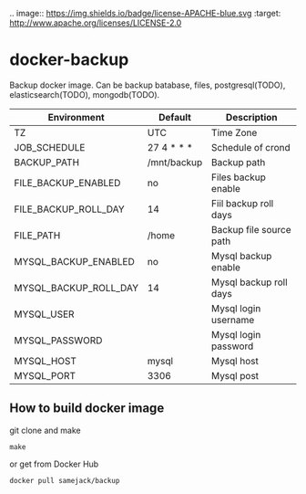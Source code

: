 .. image:: https://img.shields.io/badge/license-APACHE-blue.svg
   :target: http://www.apache.org/licenses/LICENSE-2.0
   

# docker-backup

Backup docker image. Can be backup batabase, files, postgresql(TODO), elasticsearch(TODO), mongodb(TODO).

Environment           |Default     | Description
----------------------|------------|----------------------
TZ                    |UTC         |Time Zone
JOB_SCHEDULE          |27 4 * * *  |Schedule of crond
BACKUP_PATH           |/mnt/backup |Backup path
FILE_BACKUP_ENABLED   |no          |Files backup enable
FILE_BACKUP_ROLL_DAY  |14          |Fiil backup roll days
FILE_PATH             |/home       |Backup file source path
MYSQL_BACKUP_ENABLED  |no          |Mysql backup enable
MYSQL_BACKUP_ROLL_DAY |14          |Mysql backup roll days
MYSQL_USER            |            |Mysql login username
MYSQL_PASSWORD        |            |Mysql login password
MYSQL_HOST            |mysql       |Mysql host
MYSQL_PORT            |3306        |Mysql post

## How to build docker image
git clone and make
```
make
```
or get from Docker Hub
```
docker pull samejack/backup
```
